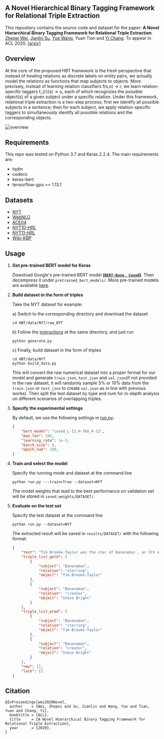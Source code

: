 ## A Novel Hierarchical Binary Tagging Framework for Relational Triple Extraction

This repository contains the source code and dataset for the paper: **A Novel Hierarchical Binary Tagging Framework for Relational Triple Extraction**. [Zhepei Wei](https://weizhepei.com/), [Jianlin Su](https://spaces.ac.cn/), [Yue Wang](https://ils.unc.edu/~wangyue/), Yuan Tian and [Yi Chang](http://yichang-cs.com/). To appear in ACL 2020. [[arxiv]](https://arxiv.org/abs/1909.03227)


## Overview

At the core of the proposed HBT framework is the fresh perspective that instead of treating relations as discrete labels on entity pairs, we actually model the relations as functions that map subjects to objects. More precisely, instead of learning relation classifiers f(s,o) -> r, we learn relation-specific taggers f_{r}(s) -> o, each of which recognizes the possible object(s) of a given subject under a specific relation. Under this framework, relational triple extraction is a two-step process: first we identify all possible subjects in a sentence; then for each subject, we apply relation-specific taggers to simultaneously identify all possible relations and the corresponding objects.

![overview](https://weizhepei.com/images/HBT_overview.png)


## Requirements

This repo was tested on Python 3.7 and Keras 2.2.4. The main requirements are:

- tqdm
- codecs
- keras-bert
- tensorflow-gpu == 1.13.1

## Datasets

- [NYT](https://github.com/weizhepei/HBT/tree/master/data/NYT)
- [WebNLG](https://github.com/weizhepei/HBT/tree/master/data/WebNLG)
- [ACE04](https://github.com/weizhepei/HBT/tree/master/data/ACE04)
- [NYT10-HRL](https://github.com/weizhepei/HBT/tree/master/data/NYT10-HRL)
- [NYT11-HRL](https://github.com/weizhepei/HBT/tree/master/data/NYT11-HRL)
- [Wiki-KBP](https://github.com/weizhepei/HBT/tree/master/data/Wiki-KBP)

## Usage

1. **Get pre-trained BERT model for Keras**

   Download Google's pre-trained BERT model **[(`BERT-Base, Cased`)](https://storage.googleapis.com/bert_models/2018_10_18/cased_L-12_H-768_A-12.zip)**. Then decompress it under `pretrained_bert_models/`. More pre-trained models are available [here](https://github.com/google-research/bert#pre-trained-models).

2. **Build dataset in the form of triples**

   Take the NYT dataset for example: 

   a) Switch to the corresponding directory and download the dataset 

   ```shell
   cd HBT/data/NYT/raw_NYT
   ```

   b) Follow the [instructions]((https://github.com/weizhepei/HBT/tree/master/data/NYT/raw_NYT)) at the same directory, and just run

   ```shell
   python generate.py
   ```

   c) Finally, build dataset in the form of triples

   ```shell
   cd HBT/data/NYT
   python build_data.py
   ```

   This will convert the raw numerical dataset into a proper format for our model and generate `train.json`, `test.json` and `val.json`(if not provided in the raw dataset, it will randomly sample 5% or 10% data from the `train.json` or `test.json` to create `val.json` as in line with previous works). Then split the test dataset by type and num for in-depth analysis on different scenarios of overlapping triples.

3. **Specify the experimental settings**

   By default, we use the following settings in [run.py](https://github.com/weizhepei/HBT/blob/master/run.py):

   ```json
   {
       "bert_model": "cased_L-12_H-768_A-12",
       "max_len": 100,
       "learning_rate": 1e-5,
       "batch_size": 6,
       "epoch_num": 100,
   }
   ```

4. **Train and select the model**

   Specify the running mode and dataset at the command line

   ```shell
   python run.py ---train=True --dataset=NYT
   ```

   The model weights that lead to the best performance on validation set will be stored in `saved_weights/DATASET/`.

5. **Evaluate on the test set**

   Specify the test dataset at the command line

   ```shell
   python run.py --dataset=NYT
   ```

   The extracted result will be saved in `results/DATASET/` with the following format:

   ```json
   {
       "text": "Tim Brooke-Taylor was the star of Bananaman , an STV series first aired on 10/03/1983 and created by Steve Bright .",
       "triple_list_gold": [
           {
               "subject": "Bananaman",
               "relation": "starring",
               "object": "Tim Brooke-Taylor"
           },
           {
               "subject": "Bananaman",
               "relation": "creator",
               "object": "Steve Bright"
           }
       ],
       "triple_list_pred": [
           {
               "subject": "Bananaman",
               "relation": "starring",
               "object": "Tim Brooke-Taylor"
           },
           {
               "subject": "Bananaman",
               "relation": "creator",
               "object": "Steve Bright"
           }
       ],
       "new": [],
       "lack": []
   }
   ```
   
## Citation

```
@InProceedings{wei2020Novel,
  author    = {Wei, Zhepei and Su, Jianlin and Wang, Yue and Tian, Yuan and Chang, Yi},
  booktitle = {ACL},
  title     = {A Novel Hierarchical Binary Tagging Framework for Relational Triple Extraction},
  year      = {2020},
}
```
